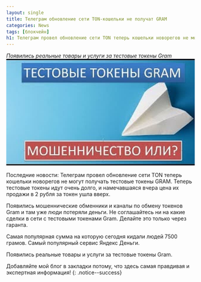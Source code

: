 ```yaml
---
layout: single
title: Телеграм обновление сети TON-кошельки не получат GRAM
categories: News
tags: [блокчейн]
h1: Телеграм провел обновление сети TON теперь кошельки новорегов не могут получать тестовые токены GRAM
---
```

*Появились реальные товары и услуги за тестовые токены Gram*
![gram](/assets/images/news/ton3.jpg)


Последние новости: Телеграм провел обновление сети TON теперь кошельки новорегов не могут получать тестовые токены GRAM.
Теперь тестовые токены идут очень долго, и намечавшаяся вчера цена их продажи в 2 рубля за токен ушла вверх.

Появились мошеннические обменники и каналы по обмену токенов Gram и там уже люди потеряли деньги. Не соглашайтесь ни на какие сделки в сети с тестовыми токенами Gram. Делайте это только через гаранта.

Самая популярная сумма на которую сегодня кидали людей 7500 грамов. Самый популярный сервис Яндекс Деньги.

Появились реальные товары и услуги за тестовые токены Gram.

Добавляйте мой блог в закладки потому, что здесь самая правдивая и экспертная информация!
{: .notice--success}